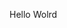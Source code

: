 Hello Wolrd









































































































































































































































































































































































































































































































































































































































































































































































































































































































































































































































































































































































































































































































































































































































































































































































































































































































































































































































































































































































































































































































































































































































































































































































































































































































































































































































































































































































































































































































































































































































































































































































































































































































































































































































































































































































































































































































































































































































































































































































































































































































































































































































































































































































































































































































































